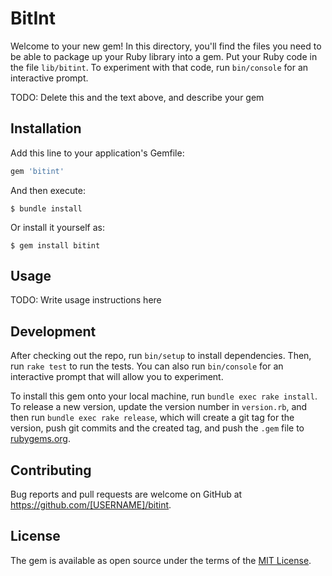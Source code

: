 # BitInt

Welcome to your new gem! In this directory, you'll find the files you need to be able to package up your Ruby library into a gem. Put your Ruby code in the file `lib/bitint`. To experiment with that code, run `bin/console` for an interactive prompt.

TODO: Delete this and the text above, and describe your gem

## Installation

Add this line to your application's Gemfile:

```ruby
gem 'bitint'
```

And then execute:

    $ bundle install

Or install it yourself as:

    $ gem install bitint

## Usage

TODO: Write usage instructions here

## Development

After checking out the repo, run `bin/setup` to install dependencies. Then, run `rake test` to run the tests. You can also run `bin/console` for an interactive prompt that will allow you to experiment.

To install this gem onto your local machine, run `bundle exec rake install`. To release a new version, update the version number in `version.rb`, and then run `bundle exec rake release`, which will create a git tag for the version, push git commits and the created tag, and push the `.gem` file to [rubygems.org](https://rubygems.org).

## Contributing

Bug reports and pull requests are welcome on GitHub at https://github.com/[USERNAME]/bitint.

## License

The gem is available as open source under the terms of the [MIT License](https://opensource.org/licenses/MIT).
